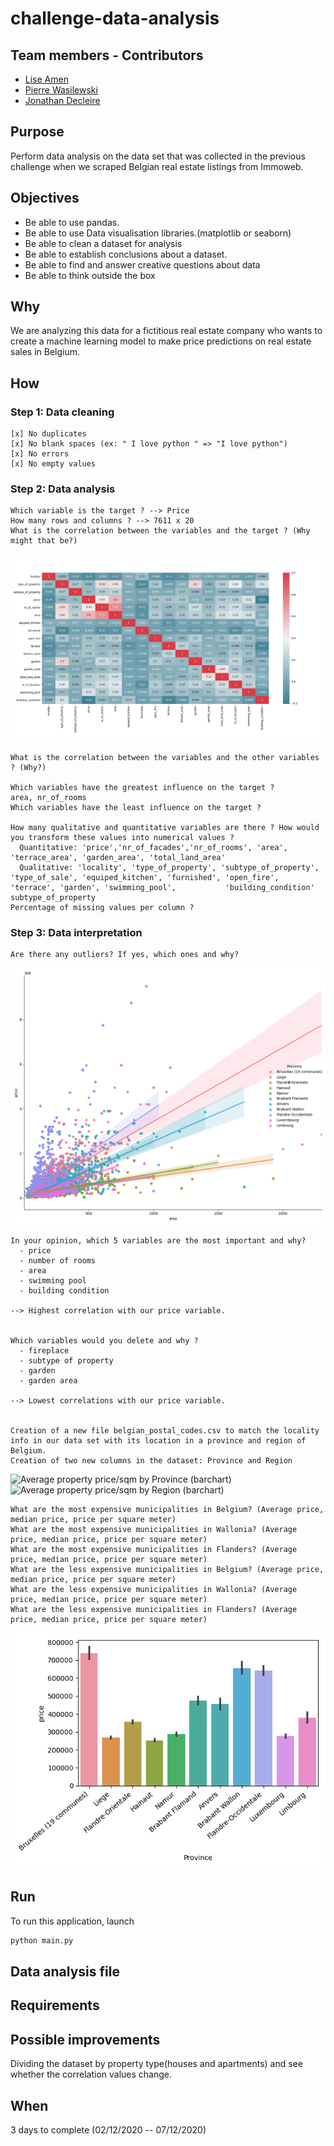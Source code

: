 # challenge-data-analysis

## Team members - Contributors

* [Lise Amen](https://github.com/lise-amen)
* [Pierre Wasilewski](https://github.com/pierrewasilewski)
* [Jonathan Decleire](https://github.com/JonathanDecleire)

## Purpose
Perform data analysis on the data set that was collected in the previous challenge when we scraped Belgian real estate listings from Immoweb.

## Objectives
   - Be able to use pandas.
   - Be able to use Data visualisation libraries.(matplotlib or seaborn)
   - Be able to clean a dataset for analysis
   - Be able to establish conclusions about a dataset.
   - Be able to find and answer creative questions about data
   - Be able to think outside the box


## Why
We are analyzing this data for a fictitious real estate company who wants to create a machine learning model to make price predictions on real estate sales in Belgium.

## How
### Step 1: Data cleaning
    [x] No duplicates
    [x] No blank spaces (ex: " I love python " => "I love python")
    [x] No errors
    [x] No empty values

### Step 2: Data analysis
    Which variable is the target ? --> Price
    How many rows and columns ? --> 7611 x 20
    What is the correlation between the variables and the target ? (Why might that be?)
    
![Correlation Matrix (heatmap)](heat.png)
      
    What is the correlation between the variables and the other variables ? (Why?)
    
    Which variables have the greatest influence on the target ?
    area, nr_of_rooms
    Which variables have the least influence on the target ?
    
    How many qualitative and quantitative variables are there ? How would you transform these values into numerical values ?
      Quantitative: 'price','nr_of_facades','nr_of_rooms', 'area', 'terrace_area', 'garden_area', 'total_land_area'
      Qualitative: 'locality', 'type_of_property', 'subtype_of_property', 'type_of_sale', 'equiped_kitchen', 'furnished', 'open_fire', 'terrace', 'garden', 'swimming_pool',           'building_condition'
    subtype_of_property
    Percentage of missing values per column ?


### Step 3: Data interpretation
    Are there any outliers? If yes, which ones and why?
   
![Regression analysis](scatterreg.png)
    
    In your opinion, which 5 variables are the most important and why?
      - price
      - number of rooms
      - area
      - swimming pool
      - building condition
      
    --> Highest correlation with our price variable.
      
    
    Which variables would you delete and why ?
      - fireplace
      - subtype of property
      - garden
      - garden area
      
    --> Lowest correlations with our price variable.
    
    
    Creation of a new file belgian_postal_codes.csv to match the locality info in our data set with its location in a province and region of Belgium.
    Creation of two new columns in the dataset: Province and Region
    
 ![Average property price/sqm by Province (barchart)](price_area_province.png)   
 ![Average property price/sqm by Region (barchart)](avg_price_region.png) 
    
    What are the most expensive municipalities in Belgium? (Average price, median price, price per square meter)
    What are the most expensive municipalities in Wallonia? (Average price, median price, price per square meter)
    What are the most expensive municipalities in Flanders? (Average price, median price, price per square meter)
    What are the less expensive municipalities in Belgium? (Average price, median price, price per square meter)
    What are the less expensive municipalities in Wallonia? (Average price, median price, price per square meter)
    What are the less expensive municipalities in Flanders? (Average price, median price, price per square meter)

![Average property price by Province (barchart)](bar.png)

## Run
To run this application, launch
```python
python main.py
```
## Data analysis file


## Requirements



## Possible improvements

Dividing the dataset by property type(houses and apartments) and see whether the correlation values change.

## When

3 days to complete (02/12/2020 -- 07/12/2020)
